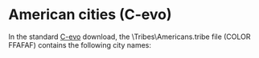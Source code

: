 # American cities (C-evo)

In the standard [C-evo](C-evo) download, the \Tribes\Americans.tribe file (COLOR FFAFAF) contains the following city names: